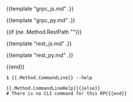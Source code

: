 <Tabs groupId="protocol">
<TabItem value="grpc" label="gRPC">

<Tabs groupId="code-samples">
<TabItem value="js" label="Javascript">

{{template "grpc_js.md" .}}

</TabItem>
<TabItem value="py" label="Python">

{{template "grpc_py.md" .}}

</TabItem>
</Tabs>

</TabItem>{{if (ne .Method.RestPath "")}}
<TabItem value="rest" label="REST">

<Tabs groupId="code-samples">
<TabItem value="js" label="Javascript">

{{template "rest_js.md" .}}

</TabItem>
<TabItem value="py" label="Python">

{{template "rest_py.md" .}}

</TabItem>
</Tabs>

</TabItem>{{end}}
<TabItem value="bash" label="Shell">

```bash{{if (ne .Method.CommandLine "")}}
$ {{.Method.CommandLine}} --help

{{.Method.CommandLineHelp}}{{else}}
# There is no CLI command for this RPC{{end}}
```

</TabItem>
</Tabs>